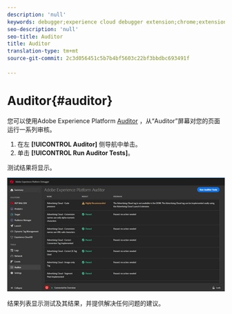 ```yaml
---
description: 'null'
keywords: debugger;experience cloud debugger extension;chrome;extension;auditor;dtm;target
seo-description: 'null'
seo-title: Auditor
title: Auditor
translation-type: tm+mt
source-git-commit: 2c3d056451c5b7b4bf5603c22bf3bbdbc693491f

---
```



# Auditor{#auditor}

您可以使用Adobe Experience Platform [Auditor](https://docs.adobe.com/content/help/en/auditor/using/overview.html) ，从“Auditor”屏幕对您的页面运行一系列审核。

1. 在左 **[!UICONTROL Auditor]** 侧导航中单击。
1. 单击 **[!UICONTROL Run Auditor Tests]**。

测试结果将显示。

![](assets/auditor-results.jpg)

结果列表显示测试及其结果，并提供解决任何问题的建议。
